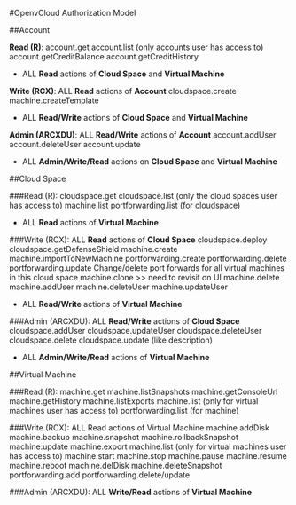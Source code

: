 #OpenvCloud Authorization Model

##Account

**Read (R)**:
account.get
account.list (only accounts user has access to)
account.getCreditBalance
account.getCreditHistory

+ ALL **Read** actions of **Cloud Space** and **Virtual Machine**

**Write (RCX)**:
ALL **Read** actions of **Account**
cloudspace.create
machine.createTemplate

+ ALL **Read/Write** actions of **Cloud Space** and **Virtual Machine**

**Admin (ARCXDU)**:
ALL **Read/Write** actions of **Account**
account.addUser
account.deleteUser
account.update

+ ALL **Admin/Write/Read** actions on **Cloud Space** and **Virtual Machine**


##Cloud Space

###Read (R):
cloudspace.get
cloudspace.list (only the cloud spaces user has access to)
machine.list
portforwarding.list (for cloudspace)

+ ALL **Read** actions of **Virtual Machine**

###Write (RCX):
ALL **Read** actions of **Cloud Space**
cloudspace.deploy
cloudspace.getDefenseShield
machine.create
machine.importToNewMachine
portforwarding.create
portforwarding.delete
portforwarding.update Change/delete port forwards for all virtual machines in this cloud space
machine.clone >> need to revisit on UI
machine.delete
machine.addUser
machine.deleteUser
machine.updateUser

+ ALL **Read/Write** actions of **Virtual Machine**

###Admin (ARCXDU):
ALL **Read/Write** actions of **Cloud Space**
cloudspace.addUser
cloudspace.updateUser
cloudspace.deleteUser
cloudspace.delete
cloudspace.update (like description)

+ ALL **Admin/Write/Read** actions of **Virtual Machine**


##Virtual Machine

###Read (R):
machine.get
machine.listSnapshots
machine.getConsoleUrl
machine.getHistory
machine.listExports
machine.list (only for virtual machines user has access to)
portforwarding.list (for machine)

###Write (RCX):
ALL Read actions of Virtual Machine
machine.addDisk
machine.backup
machine.snapshot
machine.rollbackSnapshot
machine.update
machine.export
machine.list (only for virtual machines user has access to)
machine.start
machine.stop
machine.pause
machine.resume
machine.reboot
machine.delDisk
machine.deleteSnapshot
portforwarding.add
portforwarding.delete/update

###Admin (ARCXDU):
ALL **Write/Read** actions of **Virtual Machine**
